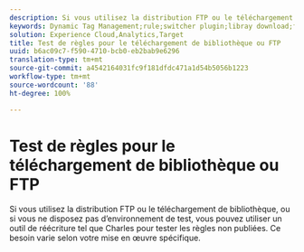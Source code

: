 ```yaml
---
description: Si vous utilisez la distribution FTP ou le téléchargement de bibliothèque, ou si vous ne disposez pas d’environnement de test, vous pouvez utiliser un outil de réécriture tel que Charles pour tester les règles non publiées. Ce besoin varie selon votre mise en œuvre spécifique.
keywords: Dynamic Tag Management;rule;switcher plugin;libray download;ftp;rewrite tool;test unpublished rules;test rules;debug rule;charles
solution: Experience Cloud,Analytics,Target
title: Test de règles pour le téléchargement de bibliothèque ou FTP
uuid: b6ac09c7-f590-4710-bcb0-eb2bab9e6296
translation-type: tm+mt
source-git-commit: a4542164031fc9f181dfdc471a1d54b5056b1223
workflow-type: tm+mt
source-wordcount: '88'
ht-degree: 100%

---
```



# Test de règles pour le téléchargement de bibliothèque ou FTP

Si vous utilisez la distribution FTP ou le téléchargement de bibliothèque, ou si vous ne disposez pas d’environnement de test, vous pouvez utiliser un outil de réécriture tel que Charles pour tester les règles non publiées. Ce besoin varie selon votre mise en œuvre spécifique.

